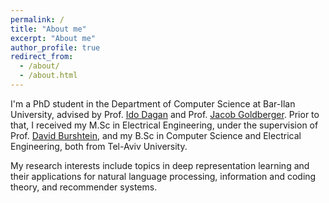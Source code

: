```yaml
---
permalink: /
title: "About me"
excerpt: "About me"
author_profile: true
redirect_from: 
  - /about/
  - /about.html
---
```


I'm a PhD student in the Department of Computer Science at Bar-Ilan University, advised by Prof. [Ido Dagan](https://u.cs.biu.ac.il/~dagan/) and Prof. [Jacob Goldberger](http://www.eng.biu.ac.il/goldbej/). Prior to that, I received my M.Sc in Electrical Engineering, under the supervision of Prof. [David Burshtein](https://www.eng.tau.ac.il/~burstyn/), and my B.Sc in Computer Science and Electrical Engineering, both from Tel-Aviv University.

My research interests include topics in deep representation learning and their applications for natural language processing, information and coding theory, and recommender systems.
